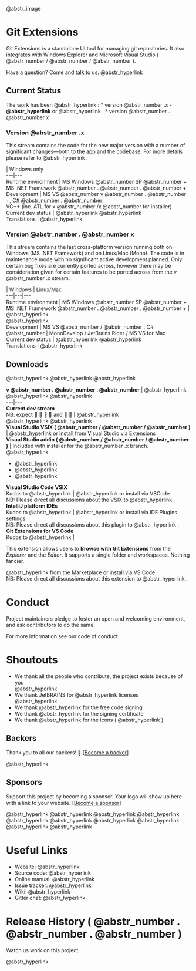 @abstr_image 

# Git Extensions

Git Extensions is a standalone UI tool for managing git repositories. It also integrates with Windows Explorer and Microsoft Visual Studio ( @abstr_number / @abstr_number / @abstr_number ).

Have a question? Come and talk to us: @abstr_hyperlink 

## Current Status

The work has been @abstr_hyperlink : * version @abstr_number .x - **@abstr_hyperlink** or @abstr_hyperlink . * version @abstr_number . @abstr_number x

### Version @abstr_number .x

This stream contains the code for the new major version with a number of significant changes—both to the app and the codebase. For more details please refer to @abstr_hyperlink .

| Windows only  
---|---  
Runtime environment  |  MS Windows @abstr_number SP @abstr_number +   
MS .NET Framework @abstr_number . @abstr_number . @abstr_number +   
Development  |  MS VS @abstr_number v @abstr_number . @abstr_number +, C# @abstr_number . @abstr_number   
VC++ (inc. ATL for x @abstr_number /x @abstr_number for installer)   
Current dev status  |  @abstr_hyperlink @abstr_hyperlink   
Translations  |  @abstr_hyperlink   
  
### Version @abstr_number . @abstr_number x

This stream contains the last cross-platform version running both on Windows (MS .NET Framework) and on Linux/Mac (Mono). The code is in maintenance mode with no significant active development planned. Only certain bug fixes are currently ported across, however there may be consideration given for certain features to be ported across from the v @abstr_number .x stream.

| Windows | Linux/Mac  
---|---|---  
Runtime environment  |  MS Windows @abstr_number SP @abstr_number +   
MS .NET Framework @abstr_number . @abstr_number . @abstr_number +  |  @abstr_hyperlink   
@abstr_hyperlink   
Development  |  MS VS @abstr_number / @abstr_number , C# @abstr_number  |  MonoDevelop / JetBrains Rider / MS VS for Mac   
Current dev status  |  @abstr_hyperlink @abstr_hyperlink   
Translations  |  @abstr_hyperlink   
  
## Downloads

@abstr_hyperlink @abstr_hyperlink @abstr_hyperlink 

**v @abstr_number . @abstr_number . @abstr_number** |  @abstr_hyperlink   
@abstr_hyperlink @abstr_hyperlink   
---|---  
**Current dev stream**  
NB: expect :unicorn: :unicorn: :dragon: :dragon: and :bug: :bug:  |  @abstr_hyperlink   
@abstr_hyperlink @abstr_hyperlink   
**Visual Studio VSIX ( @abstr_number / @abstr_number / @abstr_number )** |  @abstr_hyperlink or install from Visual Studio via Extensions   
**Visual Studio addin ( @abstr_number / @abstr_number / @abstr_number )** |  Included with installer for the @abstr_number .x branch. @abstr_hyperlink   


  * @abstr_hyperlink 
  * @abstr_hyperlink 
  * @abstr_hyperlink 

  
**Visual Studio Code VSIX**  
Kudos to @abstr_hyperlink  |  @abstr_hyperlink or install via VSCode  
NB: Please direct all discussions about the VSIX to @abstr_hyperlink .   
**IntelliJ platform IDEs**  
Kudos to @abstr_hyperlink  |  @abstr_hyperlink or install via IDE Plugins settings  
NB: Please direct all discussions about this plugin to @abstr_hyperlink .   
**Git Extensions for VS Code**  
Kudos to @abstr_hyperlink  | 

This extension allows users to **Browse with Git Extensions** from the _Explorer_ and the _Editor_. It supports a single folder and workspaces. Nothing fancier.

@abstr_hyperlink from the Marketplace or install via VS Code  
NB: Please direct all discussions about this extension to @abstr_hyperlink .  
  
# Conduct

Project maintainers pledge to foster an open and welcoming environment, and ask contributors to do the same.

For more information see our code of conduct.

# Shoutouts

  * We thank all the people who contribute, the project exists because of you  
@abstr_hyperlink 
  * We thank JetBRAINS for @abstr_hyperlink licenses  
@abstr_hyperlink 
  * We thank @abstr_hyperlink for the free code signing
  * We thank @abstr_hyperlink for the signing certificate
  * We thank @abstr_hyperlink for the icons ( @abstr_hyperlink )



## Backers

Thank you to all our backers! 🙏 [[Become a backer](https://opencollective.com/gitextensions#backer)]

@abstr_hyperlink 

## Sponsors

Support this project by becoming a sponsor. Your logo will show up here with a link to your website. [[Become a sponsor](https://opencollective.com/gitextensions#sponsor)]

@abstr_hyperlink @abstr_hyperlink @abstr_hyperlink @abstr_hyperlink @abstr_hyperlink @abstr_hyperlink @abstr_hyperlink @abstr_hyperlink @abstr_hyperlink @abstr_hyperlink 

# Useful Links

  * Website: @abstr_hyperlink 
  * Source code: @abstr_hyperlink 
  * Online manual: @abstr_hyperlink 
  * Issue tracker: @abstr_hyperlink 
  * Wiki: @abstr_hyperlink 
  * Gitter chat: @abstr_hyperlink 



# Release History ( @abstr_number . @abstr_number . @abstr_number )

Watch us work on this project.

@abstr_hyperlink 
